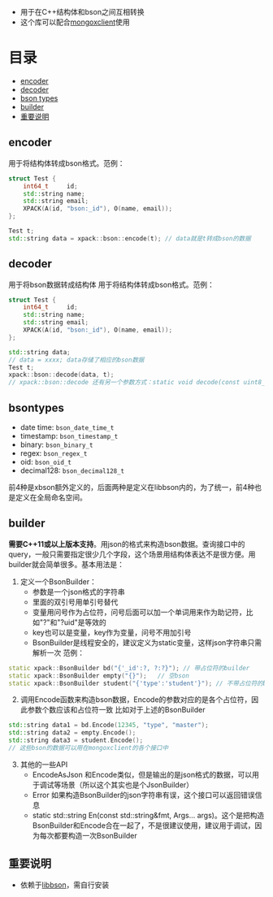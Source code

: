 * 用于在C++结构体和bson之间互相转换
* 这个库可以配合[mongoxclient](https://github.com/xyz347/mongoxclient)使用

# 目录
- [encoder](#encoder)
- [decoder](#decoder)
- [bson types](#bsontypes)
- [builder](#builder)
- [重要说明](#重要说明)

## encoder
用于将结构体转成bson格式。范例：
```C++
struct Test {
	int64_t     id;
	std::string name;
	std::string email;
	XPACK(A(id, "bson:_id"), O(name, email));
};

Test t;
std::string data = xpack::bson::encode(t); // data就是t转成bson的数据
```

## decoder
用于将bson数据转成结构体
用于将结构体转成bson格式。范例：
```C++
struct Test {
	int64_t     id;
	std::string name;
	std::string email;
	XPACK(A(id, "bson:_id"), O(name, email));
};

std::string data;
// data = xxxx; data存储了相应的bson数据
Test t;
xpack::bson::decode(data, t);
// xpack::bson::decode 还有另一个参数方式：static void decode(const uint8_t* data, size_t len, T &val)
```

## bsontypes
- date time: `bson_date_time_t`
- timestamp: `bson_timestamp_t`
- binary: `bson_binary_t`
- regex: `bson_regex_t`
- oid: `bson_oid_t`
- decimal128: `bson_decimal128_t`

前4种是xbson额外定义的，后面两种是定义在libbson内的，为了统一，前4种也是定义在全局命名空间。

## builder
**需要C++11或以上版本支持**。用json的格式来构造bson数据。查询接口中的query，一般只需要指定很少几个字段，这个场景用结构体表达不是很方便。用builder就会简单很多。基本用法是：
1. 定义一个BsonBuilder：
	- 参数是一个json格式的字符串
	- 里面的双引号用单引号替代
	- 变量用问号作为占位符，问号后面可以加一个单词用来作为助记符，比如"?"和"?uid"是等效的
	- key也可以是变量，key作为变量，问号不用加引号
	- BsonBuilder是线程安全的，建议定义为static变量，这样json字符串只需解析一次
范例：
```C++
static xpack::BsonBuilder bd("{'_id':?, ?:?}"); // 带占位符的builder
static xpack::BsonBuilder empty("{}");   // 空bson
static xpack::BsonBuilder student("{'type':'student'}"); // 不带占位符的builder
```

2. 调用Encode函数来构造bson数据，Encode的参数对应的是各个占位符，因此参数个数应该和占位符一致
比如对于上述的BsonBuilder
```C++
std::string data1 = bd.Encode(12345, "type", "master");
std::string data2 = empty.Encode();
std::string data3 = student.Encode();
// 这些bson的数据可以用在mongoxclient的各个接口中
```

3. 其他的一些API
	- EncodeAsJson 和Encode类似，但是输出的是json格式的数据，可以用于调试等场景（所以这个其实也是个JsonBuilder）
	- Error 如果构造BsonBuilder的json字符串有误，这个接口可以返回错误信息
	- static std::string En(const std::string&fmt, Args... args)。这个是把构造BsonBuilder和Encode合在一起了，不是很建议使用，建议用于调试，因为每次都要构造一次BsonBuilder


## 重要说明
- 依赖于[libbson](https://github.com/mongodb/libbson/tree/1.0.0)，需自行安装
